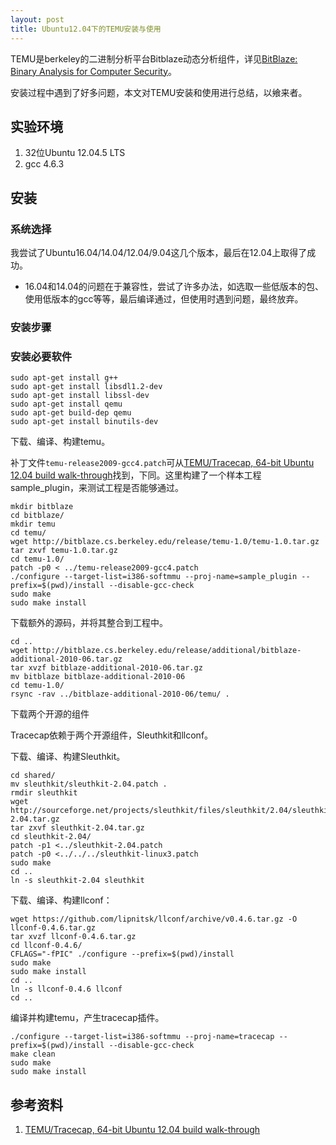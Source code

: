 ```yaml
---
layout: post
title: Ubuntu12.04下的TEMU安装与使用
---
```


TEMU是berkeley的二进制分析平台Bitblaze动态分析组件，详见[BitBlaze: Binary Analysis for Computer Security](http://bitblaze.cs.berkeley.edu/)。

安装过程中遇到了好多问题，本文对TEMU安装和使用进行总结，以飨来者。

<!--more-->

## 实验环境

1. 32位Ubuntu 12.04.5 LTS
2. gcc 4.6.3

## 安装

### 系统选择

我尝试了Ubuntu16.04/14.04/12.04/9.04这几个版本，最后在12.04上取得了成功。

* 16.04和14.04的问题在于兼容性，尝试了许多办法，如选取一些低版本的包、使用低版本的gcc等等，最后编译通过，但使用时遇到问题，最终放弃。

### 安装步骤

### 安装必要软件

```
sudo apt-get install g++
sudo apt-get install libsdl1.2-dev
sudo apt-get install libssl-dev
sudo apt-get install qemu
sudo apt-get build-dep qemu
sudo apt-get install binutils-dev
```

下载、编译、构建temu。

补丁文件`temu-release2009-gcc4.patch`可从[TEMU/Tracecap, 64-bit Ubuntu 12.04 build walk-through](https://groups.google.com/forum/#!searchin/bitblaze-users/temu%7Csort:relevance/bitblaze-users/QdoY9l8D-ho/GeX8aY2NHOwJ)找到，下同。这里构建了一个样本工程sample_plugin，来测试工程是否能够通过。

```
mkdir bitblaze
cd bitblaze/
mkdir temu
cd temu/
wget http://bitblaze.cs.berkeley.edu/release/temu-1.0/temu-1.0.tar.gz
tar zxvf temu-1.0.tar.gz
cd temu-1.0/
patch -p0 < ../temu-release2009-gcc4.patch
./configure --target-list=i386-softmmu --proj-name=sample_plugin --prefix=$(pwd)/install --disable-gcc-check
sudo make
sudo make install
```

下载额外的源码，并将其整合到工程中。

```
cd ..
wget http://bitblaze.cs.berkeley.edu/release/additional/bitblaze-additional-2010-06.tar.gz
tar xvzf bitblaze-additional-2010-06.tar.gz
mv bitblaze bitblaze-additional-2010-06
cd temu-1.0/
rsync -rav ../bitblaze-additional-2010-06/temu/ .
```

下载两个开源的组件

Tracecap依赖于两个开源组件，Sleuthkit和llconf。

下载、编译、构建Sleuthkit。

```
cd shared/
mv sleuthkit/sleuthkit-2.04.patch .
rmdir sleuthkit
wget  http://sourceforge.net/projects/sleuthkit/files/sleuthkit/2.04/sleuthkit-2.04.tar.gz
tar zxvf sleuthkit-2.04.tar.gz
cd sleuthkit-2.04/
patch -p1 <../sleuthkit-2.04.patch
patch -p0 <../../../sleuthkit-linux3.patch
sudo make
cd ..
ln -s sleuthkit-2.04 sleuthkit
```

下载、编译、构建llconf：

```
wget https://github.com/lipnitsk/llconf/archive/v0.4.6.tar.gz -O llconf-0.4.6.tar.gz
tar xvzf llconf-0.4.6.tar.gz
cd llconf-0.4.6/
CFLAGS="-fPIC" ./configure --prefix=$(pwd)/install
sudo make
sudo make install
cd ..
ln -s llconf-0.4.6 llconf
cd ..
```

编译并构建temu，产生tracecap插件。

```
./configure --target-list=i386-softmmu --proj-name=tracecap --prefix=$(pwd)/install --disable-gcc-check
make clean
sudo make
sudo make install
```

## 参考资料

1. [TEMU/Tracecap, 64-bit Ubuntu 12.04 build walk-through](https://groups.google.com/forum/#!searchin/bitblaze-users/temu%7Csort:relevance/bitblaze-users/QdoY9l8D-ho/GeX8aY2NHOwJ)
